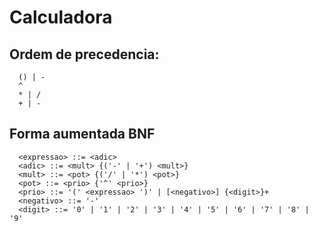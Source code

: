 # Calculadora

## Ordem de precedencia:
```
  () | -
  ^
  * | /
  + | -
```
## Forma aumentada BNF
```
  <expressao> ::= <adic>
  <adic> ::= <mult> {('-' | '+') <mult>}
  <mult> ::= <pot> {('/' | '*') <pot>}
  <pot> ::= <prio> {'^' <prio>}
  <prio> ::= '(' <expressao> ')' | [<negativo>] {<digit>}+
  <negativo> ::= '-'
  <digit> ::= '0' | '1' | '2' | '3' | '4' | '5' | '6' | '7' | '8' | '9'
```
